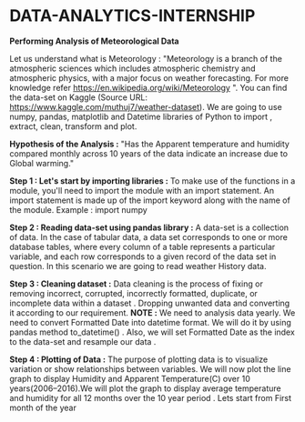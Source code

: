 # DATA-ANALYTICS-INTERNSHIP

**Performing Analysis of Meteorological Data**

Let us understand what is Meteorology :
"Meteorology is a branch of the atmospheric sciences which includes atmospheric chemistry and atmospheric physics, with a major focus on weather forecasting. For more knowledge refer https://en.wikipedia.org/wiki/Meteorology ".
You can find the data-set on Kaggle (Source URL: https://www.kaggle.com/muthuj7/weather-dataset). We are going to use numpy, pandas, matplotlib and Datetime libraries of Python to import , extract, clean, transform and plot.

**Hypothesis of the Analysis :**
"Has the Apparent temperature and humidity compared monthly across 10 years of the data indicate an increase due to Global warming."

**Step 1 : Let's start by importing libraries :**
To make use of the functions in a module, you'll need to import the module with an import statement. An import statement is made up of the import keyword along with the name of the module.
Example : import numpy

**Step 2 : Reading data-set using pandas library :**
A data-set is a collection of data. In the case of tabular data, a data set corresponds to one or more database tables, where every column of a table represents a particular variable, and each row corresponds to a given record of the data set in question. In this scenario we are going to read weather History data.

**Step 3 : Cleaning dataset :**
Data cleaning is the process of fixing or removing incorrect, corrupted, incorrectly formatted, duplicate, or incomplete data within a dataset . Dropping unwanted data and converting it according to our requirement.
**NOTE :** We need to analysis data yearly. We need to convert Formatted Date into datetime format. We will do it by using pandas method to_datetime() . Also, we will set Formatted Date as the index to the data-set and resample our data .

**Step 4 : Plotting of Data :**
The purpose of plotting data is to visualize variation or show relationships between variables. We will now plot the line graph to display Humidity and Apparent Temperature(C) over 10 years(2006–2016).We will plot the graph to display average temperature and humidity for all 12 months over the 10 year period . Lets start from First month of the year

